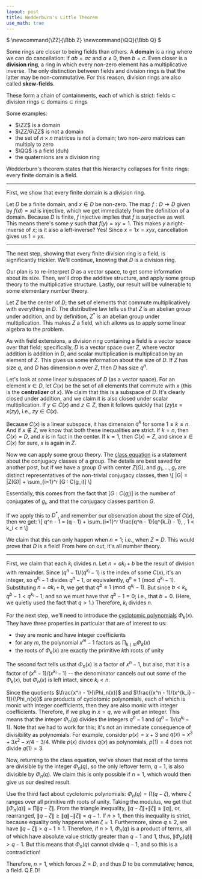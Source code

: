 ```yaml
---
layout: post
title: Wedderburn's Little Theorem
use_math: true
---
```

<div class="mathdefs">
$
\newcommand{\ZZ}{\Bbb Z}
\newcommand{\QQ}{\Bbb Q}
$
</div>

Some rings are closer to being fields than others. A **domain** is a ring where we can do cancellation: if $ab = ac$ and $a \ne 0$, then $b = c$. Even closer is a **division ring**, a ring in which every non-zero element has a multiplicative inverse. The only distinction between fields and division rings is that the latter may be non-commutative. For this reason, division rings are also called **skew-fields**.

These form a chain of containments, each of which is strict:
fields $\subset$ division rings $\subset$ domains $\subset$ rings

Some examples:
- $\ZZ$ is a domain
- $\ZZ/6\ZZ$ is not a domain
- the set of $n \times n$ matrices is not a domain; two non-zero matrices can multiply to zero
- $\QQ$ is a field (duh)
- the quaternions are a division ring

Wedderburn's theorem states that this hierarchy collapses for finite rings: every finite domain is a field.

<!--more-->
---

First, we show that every finite domain is a division ring.

Let $D$ be a finite domain, and $x \in D$ be non-zero. The map $f : D \to D$ given by $f(d) = xd$ is injective, which we get immediately from the definition of a domain. Because $D$ is finite, $f$ injective implies that $f$ is surjective as well. This means there's some $y$ such that $f(y) = xy = 1$. This makes $y$ a right-inverse of $x$; is it also a left-inverse? Yes! Since $x = 1x = xyx$, cancellation gives us $1 = yx$.

---

The next step, showing that every finite division ring is a field, is significantly trickier. We'll continue, knowing that $D$ is a division ring.

Our plan is to re-interpret $D$ as a vector space, to get some information about its size. Then, we'll drop the additive structure, and apply some group theory to the multiplicative structure. Lastly, our result will be vulnerable to some elementary number theory.

Let $Z$ be the center of $D$; the set of elements that commute multiplicatively with everything in $D$. The distributive law tells us that $Z$ is an abelian group under addition, and by definition, $Z^*$ is an abelian group under multiplication. This makes $Z$ a field, which allows us to apply some linear algebra to the problem.

As with field extensions, a division ring containing a field is a vector space over that field; specifically, $D$ is a vector space over $Z$, where vector addition is addition in $D$, and scalar multiplication is multiplication by an element of $Z$. This gives us some information about the size of $D$. If $Z$ has size $q$, and $D$ has dimension $n$ over $Z$, then $D$ has size $q^n$.

Let's look at some linear subspaces of $D$ (as a vector space). For an element $x \in D$, let $C(x)$ be the set of all elements that commute with $x$ (this is the **centralizer** of $x$). We claim that this is a subspace of $D$. It's clearly closed under addition, and we claim it is also closed under scalar multiplication. If $y \in C(x)$ and $z \in Z$, then it follows quickly that $(zy)x = x(zy)$, i.e., $zy \in C(x)$.

Because $C(x)$ is a linear subspace, it has dimension $q^k$ for some $1 \le k \le n$. And if $x \notin Z$, we know that both these inequalities are strict. If $k = n$, then $C(x) = D$, and $x$ is in fact in the center. If $k = 1$, then $C(x) = Z$, and since $x \in C(x)$ for sure, $x$ is again in $Z$.

Now we can apply some group theory. The [class equation](https://en.wikipedia.org/wiki/Conjugacy_class#Conjugacy_class_equation) is a statement about the conjugacy classes of a group. The details are best saved for another post, but if we have a group $G$ with center $Z(G)$, and $g_1, \ldots, g_r$ are distinct representatives of the non-trivial conjugacy classes, then
\\[ \|G\| = \|Z(G)\| + \sum_{i=1}^r [G : C(g_i)] \\]

Essentially, this comes from the fact that $[G : C(g_i)]$ is the number of conjugates of $g_i$, and that the conjugacy classes partition $G$.

If we apply this to $D^*$, and remember our observation about the size of $C(x)$, then we get:
\\[ q^n - 1 = (q - 1) + \sum_{i=1}^r \frac{q^n - 1}{q^{k_i} - 1}, \, 1 < k_i < n \\]

We claim that this can only happen when $n = 1$; i.e., when $Z = D$. This would prove that $D$ is a field! From here on out, it's all number theory.

---

First, we claim that each $k_i$ divides $n$. Let $n = a k_i + b$ be the result of division with remainder. Since $(q^n - 1)/(q^{k_i} - 1)$ is the index of some $C(x)$, it's an integer, so $q^{k_i} - 1$ divides $q^n - 1$, or equivalently, $q^n \equiv 1 \pmod{q^{k_i} - 1}$. Substituting $n = a k_i + b$, we get that $q^b \equiv 1 \pmod{q^{k_i} - 1}$. But since $b < k_i$, $q^b - 1 < q^{k_i} - 1$, and so we must have that $q^b - 1 = 0$; i.e., that $b = 0$. (Here, we quietly used the fact that $q > 1$.) Therefore, $k_i$ divides $n$.

For the next step, we'll need to introduce the [cyclotomic polynomials](https://en.wikipedia.org/wiki/Cyclotomic_polynomial) $\Phi_k(x)$. They have three properties in particular that are of interest to us:
- they are monic and have integer coefficients
- for any $m$, the polynomial $x^m - 1$ factors as $\prod_{k \mid m} \Phi_k(x)$
- the roots of $\Phi_k(x)$ are exactly the primitive $k$th roots of unity

The second fact tells us that $\Phi_n(x)$ is a factor of $x^n - 1$, but also, that it is a factor of $(x^n - 1)/(x^{k_i} - 1)$ -- the denominator cancels out out some of the $\Phi_k(x)$, but $\Phi_n(x)$ is left intact, since $k_i < n$.

Since the quotients $\frac{x^n - 1}{\Phi_n(x)}$ and $\frac{(x^n - 1)/(x^{k_i} - 1)}{\Phi_n(x)}$ are products of cyclotomic polynomials, each of which is monic with integer coefficients, then they are also monic with integer coefficients. Therefore, if we plug in $x = q$, we will get an integer. This means that the integer $\Phi_n(q)$ divides the integers $q^n - 1$ and $(q^n - 1)/(q^{k_i} - 1)$. Note that we had to work for this; it's not an immediate consequence of divisibility as polynomials. For example, consider $p(x) = x + 3$ snd $q(x) = x^3 + 3x^2 - x/4 - 3/4$. While $p(x)$ divides $q(x)$ as polynomials, $p(1) = 4$ does not divide $q(1) = 3$.

Now, returning to the class equation, we've shown that most of the terms are divisible by the integer $\Phi_n(q)$, so the only leftover term, $q - 1$, is also divisible by $\Phi_n(q)$. We claim this is only possible if $n = 1$, which would then give us our desired result.

Use the third fact about cyclotomic polynomials: $\Phi_n(q) = \prod (q - \zeta)$, where $\zeta$ ranges over all primitive $n$th roots of unity. Taking the modulus, we get that $\|\Phi_n(q)\| = \prod \|q - \zeta\|$. From the triangle inequality, $\|q - \zeta\| + \|\zeta\| \ge \|q\|$, or, rearranged, $\|q - \zeta\| \ge \|q\| - \|\zeta\| = q - 1$. If $n > 1$, then this inequality is strict, because equality only happens when $\zeta = 1$. Furthermore, since $q \ge 2$, we have $\|q - \zeta\| > q - 1 \ge 1$. Therefore, if $n > 1$, $\Phi_n(q)$ is a product of terms, all of which have absolute value strictly greater than $q - 1$ and $1$, thus, $\|\Phi_n(q)\| > q - 1$. But this means that $\Phi_n(q)$ cannot divide $q - 1$, and so this is a contradiction!

Therefore, $n = 1$, which forces $Z = D$, and thus $D$ to be commutative; hence, a field. Q.E.D!
